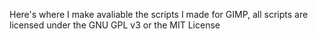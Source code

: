 Here's where I make avaliable the scripts I made for GIMP, all scripts are licensed under the GNU GPL v3 or the MIT License
